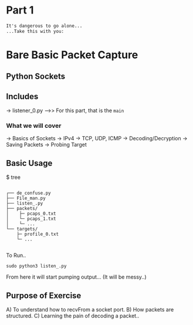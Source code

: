 # Part 1 #

```diff
It's dangerous to go alone...
...Take this with you:

```

# Bare Basic Packet Capture #

## Python Sockets ##




## Includes ##

-> listener_0.py
-->> For this part, that is the ```main```




### What we will cover ###

-> Basics of Sockets
-> IPv4
-> TCP, UDP, ICMP
-> Decoding/Decryption
-> Saving Packets
-> Probing Target

## Basic Usage ##

$ tree

```

┌── de_confuse.py
├── File_man.py
├── listen_.py
├── packets/
│    ├─ pcaps_0.txt
│    └─ pcaps_1.txt
│    └─ ...
└── targets/
    ├─ profile_0.txt
    └─ ...


```


To Run..

```
sudo python3 listen_.py

```

From here it will start pumping output...
(It will be messy..)

## Purpose of Exercise ##

A) To understand how to recvFrom a socket port.
B) How packets are structured.
C) Learning the pain of decoding a packet..


